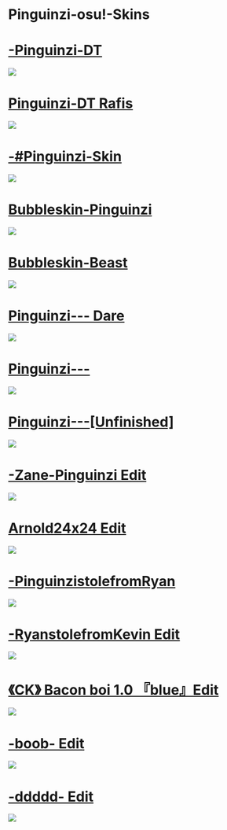 # Pinguinzi-osu!-Skins
# [-Pinguinzi-DT](https://drive.google.com/file/d/1TzVw9KoqN50Wa2OWtclh3k-z8QiIMCeP/view)
![](https://i.imgur.com/St3e2qR.jpeg)
# [Pinguinzi-DT Rafis](https://drive.google.com/file/d/192JS1w34sTkIlwh4SwymFo3J5p7Ic5eX/view)
![](https://i.imgur.com/VyGypNA.jpeg)
# [-#Pinguinzi-Skin](https://drive.google.com/file/d/1raj5LYejamDqXXTVtMosyuDajBnNywoJ/view)
![](https://i.imgur.com/cV2rqMB.jpeg)
# [Bubbleskin-Pinguinzi](https://drive.google.com/file/d/10YOx45xB4WdzyDkX63TD86_4A-1AekSc/view)
![](https://i.imgur.com/1oUsr8d.jpeg)
# [Bubbleskin-Beast](https://drive.google.com/file/d/1l3_llD5QWI_hv-aCErRHTP2gJ9i_wYHD/view)
![](https://i.imgur.com/JlAmXYL.jpeg)
# [Pinguinzi--- Dare](https://drive.google.com/file/d/14j9QK1k6h0O63Ju7wYFGclcY3CEfwhBk/view)
![](https://i.imgur.com/rqrdUig.jpeg)
# [Pinguinzi---](https://drive.google.com/file/d/1B0G-_UCF9nu1r6yt0sfecCyA_XhTcBu8/view)
![](https://i.imgur.com/xQAswCc.jpeg)
# [Pinguinzi---[Unfinished]](https://drive.google.com/file/d/1T8OGv1obfO81ACLuqIQEI7Je7YykMjqC/view)
![](https://i.imgur.com/tfHduEb.jpeg)
# [-Zane-Pinguinzi Edit](https://drive.google.com/file/d/1AcIVC9y2tct_nAlFKubGTfQefhQXj0WD/view)
![](https://i.imgur.com/GhHsY8j.jpeg)
# [Arnold24x24 Edit](https://drive.google.com/file/d/1bMuET6WUz-wTpeXbHd1yGcb71D4Wnpba/view)
![](https://i.imgur.com/OAzj396.jpeg)
# [-PinguinzistolefromRyan](https://drive.google.com/file/d/1CkKBk4ea1GvstOPCDDPhkJK2iB0filXR/view)
![](https://i.imgur.com/IkbWz7h.jpeg)
# [-RyanstolefromKevin Edit](https://drive.google.com/file/d/1WRjwgLDz_RiR3qf6iO1d3ebFPaQF7ra5/view)
![](https://i.imgur.com/cWBBE8Q.jpeg)
# [《CK》 Bacon boi 1.0 『blue』Edit](https://drive.google.com/file/d/18VhLteEhqeAsTqpT-nVTuEtiGsCvBDAk/view)
![](https://i.imgur.com/dvKNH2X.jpeg)
# [-boob- Edit](https://drive.google.com/file/d/11ozhQ6QKJpd8In_ANwByHAjtzNpvEs1c/view)
![](https://i.imgur.com/mkeKpb5.jpeg)
# [-ddddd- Edit](https://drive.google.com/file/d/1YsZ8JX6G73OC8VXiCAK4vj8eWSb78fUY/view)
![](https://i.imgur.com/twkk5RO.jpeg)
